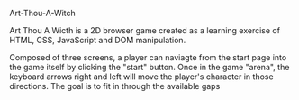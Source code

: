 Art-Thou-A-Witch



Art Thou A Wicth is a 2D browser game created as a learning exercise of HTML, CSS, JavaScript and DOM manipulation.

Composed of three screens, a player can naviagte from the start page into the game itself by clicking the "start" button.
Once in the game "arena", the keyboard arrows right and left will move the player's character in those directions. The goal is to fit in through the available gaps  
